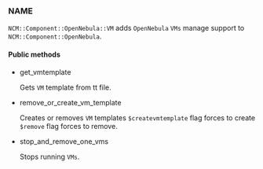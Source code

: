 
### NAME

`NCM::Component::OpenNebula::VM` adds `OpenNebula` `VMs`
manage support to `NCM::Component::OpenNebula`.

#### Public methods

- get\_vmtemplate

    Gets `VM` template from tt file.

- remove\_or\_create\_vm\_template

    Creates or removes `VM` templates
    `$createvmtemplate` flag forces to create
    `$remove` flag forces to remove.

- stop\_and\_remove\_one\_vms

    Stops running `VMs`.
